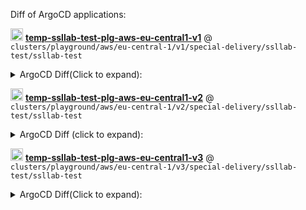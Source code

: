 Diff of ArgoCD applications:

<img src="https://argo-cd.readthedocs.io/en/stable/assets/favicon.png" width="20"/> **[temp-ssllab-test-plg-aws-eu-central1-v1](https://argocd-lab.example.com/applications/temp-ssllab-test-plg-aws-eu-central1-v1)** @ `clusters/playground/aws/eu-central-1/v1/special-delivery/ssllab-test/ssllab-test`

<details><summary>ArgoCD Diff(Click to expand):</summary>

```diff

/Service/ssllabs-exporter:
--- old-lorem-ipsum.yaml
+++ new-lorem-ipsum.yaml
@@ -11,7 +11,7 @@
	consectetur:
		adipiscing: "elit"
		sed: 
-			- "do eiusmod"
+			- "do eiusmod tempor"
			- "tempor incididunt"
			- "ut labore"
	et: 
@@ -17,7 +17,7 @@
		enim: "ad minim veniam"
		quis: "nostrud exercitation"
	ullamco:
-		laboris: "nisi ut aliquip"
+		laboris: "nisi ut aliquip ex"
		ex: 
			ea: "commodo consequat"
	duis: 
@@ -31,7 +31,7 @@
	excepteur: 
		sint: "occaecat cupidatat non proident"
		sunt: 
-			in: "culpa qui officia"
+			in: "culpa qui officia deserunt"
			deserunt: "mollit anim id est laborum"
/Deployment/ssllabs-exporter:
--- old-lorem-ipsum.yaml
+++ new-lorem-ipsum.yaml
@@ -11,7 +11,7 @@
	consectetur:
		adipiscing: "elit"
		sed: 
-			- "do eiusmod"
+			- "do eiusmod tempor"
			- "tempor incididunt"
			- "ut labore"
	et: 
@@ -17,7 +17,7 @@
		enim: "ad minim veniam"
		quis: "nostrud exercitation"
	ullamco:
-		laboris: "nisi ut aliquip"
+		laboris: "nisi ut aliquip ex"
		ex: 
			ea: "commodo consequat"
	duis: 
@@ -31,7 +31,7 @@
	excepteur: 
		sint: "occaecat cupidatat non proident"
		sunt: 
-			in: "culpa qui officia"
+			in: "culpa qui officia deserunt"
			deserunt: "mollit anim id est laborum"


```

</details>

<img src="https://argo-cd.readthedocs.io/en/stable/assets/favicon.png" width="20"/> **[temp-ssllab-test-plg-aws-eu-central1-v2](https://argocd-lab.example.com/applications/temp-ssllab-test-plg-aws-eu-central1-v1)** @ `clusters/playground/aws/eu-central-1/v2/special-delivery/ssllab-test/ssllab-test`

<details><summary>ArgoCD Diff (click to expand):</summary>

```diff

/Service/ssllabs-exporter:
--- old-lorem-ipsum.yaml
+++ new-lorem-ipsum.yaml
@@ -11,7 +11,7 @@
	consectetur:
		adipiscing: "elit"
		sed: 
-			- "do eiusmod"
+			- "do eiusmod tempor"
			- "tempor incididunt"
			- "ut labore"
	et: 
@@ -17,7 +17,7 @@
		enim: "ad minim veniam"
		quis: "nostrud exercitation"
	ullamco:
-		laboris: "nisi ut aliquip"
+		laboris: "nisi ut aliquip ex"
		ex: 
			ea: "commodo consequat"
	duis: 
@@ -31,7 +31,7 @@
	excepteur: 
		sint: "occaecat cupidatat non proident"
		sunt: 
-			in: "culpa qui officia"
+			in: "culpa qui officia deserunt"
			deserunt: "mollit anim id est laborum"
/Deployment/ssllabs-exporter:
--- old-lorem-ipsum.yaml
+++ new-lorem-ipsum.yaml
@@ -11,7 +11,7 @@
	consectetur:
		adipiscing: "elit"
		sed: 
-			- "do eiusmod"
+			- "do eiusmod tempor"
			- "tempor incididunt"
			- "ut labore"
	et: 
@@ -17,7 +17,7 @@
		enim: "ad minim veniam"
		quis: "nostrud exercitation"
	ullamco:
-		laboris: "nisi ut aliquip"
+		laboris: "nisi ut aliquip ex"
		ex: 
			ea: "commodo consequat"
	duis: 
@@ -31,7 +31,7 @@
	excepteur: 
		sint: "occaecat cupidatat non proident"
		sunt: 
-			in: "culpa qui officia"
+			in: "culpa qui officia deserunt"
			deserunt: "mollit anim id est laborum"


```

</details>

<img src="https://argo-cd.readthedocs.io/en/stable/assets/favicon.png" width="20"/> **[temp-ssllab-test-plg-aws-eu-central1-v3](https://argocd-lab.example.com/applications/temp-ssllab-test-plg-aws-eu-central1-v1)** @ `clusters/playground/aws/eu-central-1/v3/special-delivery/ssllab-test/ssllab-test`

<details><summary>ArgoCD Diff(Click to expand):</summary>

```diff

/Service/ssllabs-exporter:
--- old-lorem-ipsum.yaml
+++ new-lorem-ipsum.yaml
@@ -11,7 +11,7 @@
	consectetur:
		adipiscing: "elit"
		sed: 
-			- "do eiusmod"
+			- "do eiusmod tempor"
			- "tempor incididunt"
			- "ut labore"
	et: 
@@ -17,7 +17,7 @@
		enim: "ad minim veniam"
		quis: "nostrud exercitation"
	ullamco:
-		laboris: "nisi ut aliquip"
+		laboris: "nisi ut aliquip ex"
		ex: 
			ea: "commodo consequat"
	duis: 
@@ -31,7 +31,7 @@
	excepteur: 
		sint: "occaecat cupidatat non proident"
		sunt: 
-			in: "culpa qui officia"
+			in: "culpa qui officia deserunt"
			deserunt: "mollit anim id est laborum"
/Deployment/ssllabs-exporter:
--- old-lorem-ipsum.yaml
+++ new-lorem-ipsum.yaml
@@ -11,7 +11,7 @@
	consectetur:
		adipiscing: "elit"
		sed: 
-			- "do eiusmod"
+			- "do eiusmod tempor"
			- "tempor incididunt"
			- "ut labore"
	et: 
@@ -17,7 +17,7 @@
		enim: "ad minim veniam"
		quis: "nostrud exercitation"
	ullamco:
-		laboris: "nisi ut aliquip"
+		laboris: "nisi ut aliquip ex"
		ex: 
			ea: "commodo consequat"
	duis: 
@@ -31,7 +31,7 @@
	excepteur: 
		sint: "occaecat cupidatat non proident"
		sunt: 
-			in: "culpa qui officia"
+			in: "culpa qui officia deserunt"
			deserunt: "mollit anim id est laborum"


```

</details>
